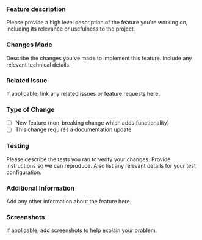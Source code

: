 ### Feature description
Please provide a high level description of the feature you're working on, including its relevance or usefulness to the project.

### Changes Made
Describe the changes you've made to implement this feature. Include any relevant technical details.

### Related Issue
If applicable, link any related issues or feature requests here.

### Type of Change
- [ ] New feature (non-breaking change which adds functionality)
- [ ] This change requires a documentation update

### Testing
Please describe the tests you ran to verify your changes. Provide instructions so we can reproduce. Also list any relevant details for your test configuration.

### Additional Information
Add any other information about the feature here.

### Screenshots
If applicable, add screenshots to help explain your problem.

